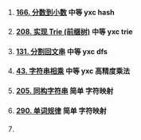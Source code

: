1.  #### [166. 分数到小数](https://leetcode-cn.com/problems/fraction-to-recurring-decimal/) 中等 yxc hash

2.  #### [208. 实现 Trie (前缀树)](https://leetcode-cn.com/problems/implement-trie-prefix-tree/) 中等 yxc trie

3.  #### [131. 分割回文串](https://leetcode-cn.com/problems/palindrome-partitioning/) 中等 yxc  dfs

4.  #### [43. 字符串相乘](https://leetcode-cn.com/problems/multiply-strings/) 中等 yxc 高精度乘法

5.  #### [205. 同构字符串](https://leetcode-cn.com/problems/isomorphic-strings/) 简单 字符映射

6.  #### [290. 单词规律](https://leetcode-cn.com/problems/word-pattern/) 简单 字符映射

7.  #### 
